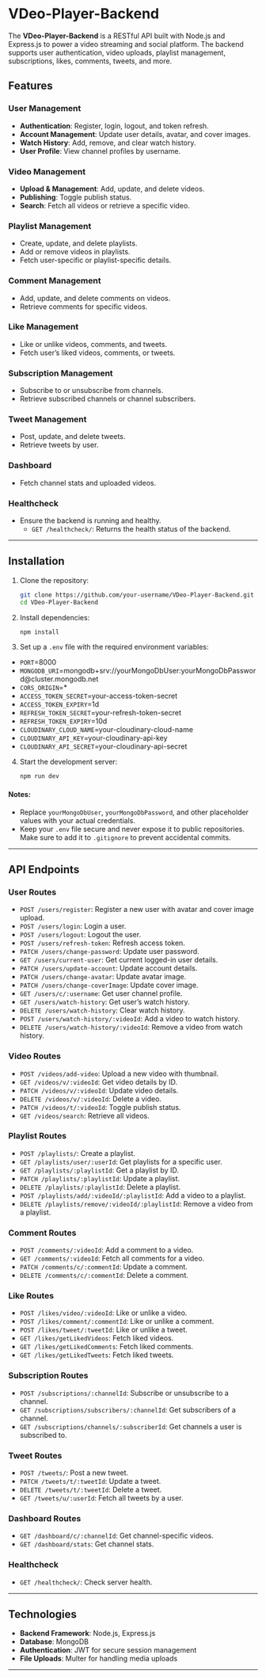 # VDeo-Player-Backend

The **VDeo-Player-Backend** is a RESTful API built with Node.js and Express.js to power a video streaming and social platform. The backend supports user authentication, video uploads, playlist management, subscriptions, likes, comments, tweets, and more.

## Features

### User Management

- **Authentication**: Register, login, logout, and token refresh.
- **Account Management**: Update user details, avatar, and cover images.
- **Watch History**: Add, remove, and clear watch history.
- **User Profile**: View channel profiles by username.

### Video Management

- **Upload & Management**: Add, update, and delete videos.
- **Publishing**: Toggle publish status.
- **Search**: Fetch all videos or retrieve a specific video.

### Playlist Management

- Create, update, and delete playlists.
- Add or remove videos in playlists.
- Fetch user-specific or playlist-specific details.

### Comment Management

- Add, update, and delete comments on videos.
- Retrieve comments for specific videos.

### Like Management

- Like or unlike videos, comments, and tweets.
- Fetch user’s liked videos, comments, or tweets.

### Subscription Management

- Subscribe to or unsubscribe from channels.
- Retrieve subscribed channels or channel subscribers.

### Tweet Management

- Post, update, and delete tweets.
- Retrieve tweets by user.

### Dashboard

- Fetch channel stats and uploaded videos.

### Healthcheck

- Ensure the backend is running and healthy.
  - `GET /healthcheck/`: Returns the health status of the backend.

---

## Installation

1. Clone the repository:

   ```bash
   git clone https://github.com/your-username/VDeo-Player-Backend.git
   cd VDeo-Player-Backend
   ```

2. Install dependencies:

   ```bash
   npm install
   ```

3. Set up a `.env` file with the required environment variables:

- `PORT`=8000
- `MONGODB_URI`=mongodb+srv://yourMongoDbUser\:yourMongoDbPassword\@cluster.mongodb.net
- `CORS_ORIGIN`=\*
- `ACCESS_TOKEN_SECRET`=your-access-token-secret
- `ACCESS_TOKEN_EXPIRY`=1d
- `REFRESH_TOKEN_SECRET`=your-refresh-token-secret
- `REFRESH_TOKEN_EXPIRY`=10d
- `CLOUDINARY_CLOUD_NAME`=your-cloudinary-cloud-name
- `CLOUDINARY_API_KEY`=your-cloudinary-api-key
- `CLOUDINARY_API_SECRET`=your-cloudinary-api-secret


4. Start the development server:
   ```bash
   npm run dev
   ```

#### Notes:
- Replace `yourMongoDbUser`, `yourMongoDbPassword`, and other placeholder values with your actual credentials.
- Keep your `.env` file secure and never expose it to public repositories. Make sure to add it to `.gitignore` to prevent accidental commits.


---

## API Endpoints

### User Routes

- `POST /users/register`: Register a new user with avatar and cover image upload.
- `POST /users/login`: Login a user.
- `POST /users/logout`: Logout the user.
- `POST /users/refresh-token`: Refresh access token.
- `PATCH /users/change-password`: Update user password.
- `GET /users/current-user`: Get current logged-in user details.
- `PATCH /users/update-account`: Update account details.
- `PATCH /users/change-avatar`: Update avatar image.
- `PATCH /users/change-coverImage`: Update cover image.
- `GET /users/c/:username`: Get user channel profile.
- `GET /users/watch-history`: Get user’s watch history.
- `DELETE /users/watch-history`: Clear watch history.
- `POST /users/watch-history/:videoId`: Add a video to watch history.
- `DELETE /users/watch-history/:videoId`: Remove a video from watch history.

### Video Routes

- `POST /videos/add-video`: Upload a new video with thumbnail.
- `GET /videos/v/:videoId`: Get video details by ID.
- `PATCH /videos/v/:videoId`: Update video details.
- `DELETE /videos/v/:videoId`: Delete a video.
- `PATCH /videos/t/:videoId`: Toggle publish status.
- `GET /videos/search`: Retrieve all videos.

### Playlist Routes

- `POST /playlists/`: Create a playlist.
- `GET /playlists/user/:userId`: Get playlists for a specific user.
- `GET /playlists/:playlistId`: Get a playlist by ID.
- `PATCH /playlists/:playlistId`: Update a playlist.
- `DELETE /playlists/:playlistId`: Delete a playlist.
- `POST /playlists/add/:videoId/:playlistId`: Add a video to a playlist.
- `DELETE /playlists/remove/:videoId/:playlistId`: Remove a video from a playlist.

### Comment Routes

- `POST /comments/:videoId`: Add a comment to a video.
- `GET /comments/:videoId`: Fetch all comments for a video.
- `PATCH /comments/c/:commentId`: Update a comment.
- `DELETE /comments/c/:commentId`: Delete a comment.

### Like Routes

- `POST /likes/video/:videoId`: Like or unlike a video.
- `POST /likes/comment/:commentId`: Like or unlike a comment.
- `POST /likes/tweet/:tweetId`: Like or unlike a tweet.
- `GET /likes/getLikedVideos`: Fetch liked videos.
- `GET /likes/getLikedComments`: Fetch liked comments.
- `GET /likes/getLikedTweets`: Fetch liked tweets.

### Subscription Routes

- `POST /subscriptions/:channelId`: Subscribe or unsubscribe to a channel.
- `GET /subscriptions/subscribers/:channelId`: Get subscribers of a channel.
- `GET /subscriptions/channels/:subscriberId`: Get channels a user is subscribed to.

### Tweet Routes

- `POST /tweets/`: Post a new tweet.
- `PATCH /tweets/t/:tweetId`: Update a tweet.
- `DELETE /tweets/t/:tweetId`: Delete a tweet.
- `GET /tweets/u/:userId`: Fetch all tweets by a user.

### Dashboard Routes

- `GET /dashboard/c/:channelId`: Get channel-specific videos.
- `GET /dashboard/stats`: Get channel stats.

### Healthcheck

- `GET /healthcheck/`: Check server health.

---

## Technologies

- **Backend Framework**: Node.js, Express.js
- **Database**: MongoDB
- **Authentication**: JWT for secure session management
- **File Uploads**: Multer for handling media uploads

---

